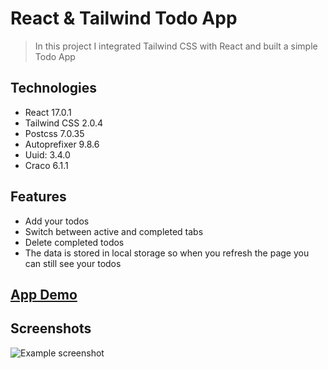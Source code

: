 # React & Tailwind Todo App

> In this project I integrated Tailwind CSS with React and built a simple Todo App

## Technologies

- React 17.0.1
- Tailwind CSS 2.0.4
- Postcss 7.0.35
- Autoprefixer 9.8.6
- Uuid: 3.4.0
- Craco 6.1.1

## Features

- Add your todos
- Switch between active and completed tabs
- Delete completed todos
- The data is stored in local storage so when you refresh the page you can still see your todos



## [App Demo](https://todo-app-react-tailwindcss.netlify.app/)

## Screenshots

![Example screenshot](https://i.imgur.com/xn4EWur.png)
